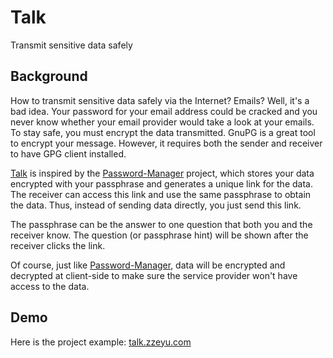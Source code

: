# Talk
Transmit sensitive data safely   
   
## Background
How to transmit sensitive data safely via the Internet? Emails? Well, it's a bad idea. Your password for your email address could be cracked and you never know whether your email provider would take a look at your emails.  
To stay safe, you must encrypt the data transmitted. GnuPG is a great tool to encrypt your message. However, it requires both the sender and receiver to have GPG client installed.  

[Talk](https://github.com/zeruniverse/Talk) is inspired by the [Password-Manager](https://github.com/zeruniverse/Password-Manager) project, which stores your data encrypted with your passphrase and generates a unique link for the data. The receiver can access this link and use the same passphrase to obtain the data. Thus, instead of sending data directly, you just send this link.  

The passphrase can be the answer to one question that both you and the receiver know. The question (or passphrase hint) will be shown after the receiver clicks the link.  

Of course, just like [Password-Manager](https://github.com/zeruniverse/Password-Manager), data will be encrypted and decrypted at client-side to make sure the service provider won't have access to the data.   
  
## Demo
Here is the project example: [talk.zzeyu.com](http://talk.zzeyu.com)

